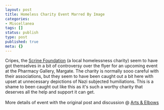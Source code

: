 ```yaml
---
layout: post
title: Homeless Charity Event Marred By Image
categories:
- Miscellanea
tags: []
status: publish
type: post
published: true
meta: {}
---
```

Cripes, the <a href="http://scrine.org">Scrine Foundation</a> (a local homelessness charity) seem to have got themselves in a bit of controversy over the flyer for an upcoming event at the Pharmacy Gallery, Margate. The charity is normally sooo careful with their associations, but they seem to have been caught out a bit here with upset at unnecessary depictions of Nazi subjected humiliations. This is a shame to been caught out like this as it's such a worthy charity that deserves all the help and support it can get.<br /><br />More details of event with the original post and discussion @ <a href="http://artsandelbows.blogspot.com/">Arts &amp; Elbows</a>
